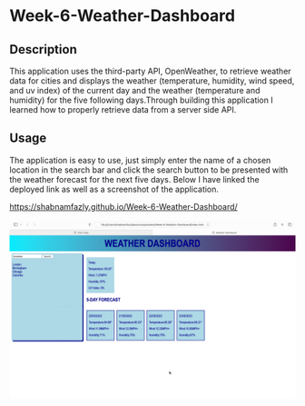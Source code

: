 # Week-6-Weather-Dashboard

## Description
This application uses the third-party API, OpenWeather, to retrieve weather data for cities and displays the weather (temperature, humidity, wind speed, and uv index) of the current day and the weather (temperature and humidity) for the five following days.Through building this application I learned how to properly retrieve data from a server side API.

## Usage 
The application is easy to use, just simply enter the name of a chosen location in the search bar and click the search button to be presented with the weather forecast for the next five days.
Below I have linked the deployed link as well as a screenshot of the application.

https://shabnamfazly.github.io/Week-6-Weather-Dashboard/ 

<img src=".\assets\images\Screenshot1.png"/>



